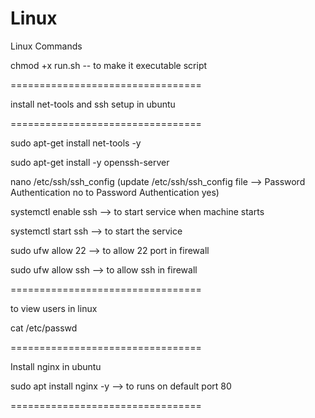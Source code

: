 # Linux
Linux Commands


chmod +x run.sh  -- to make it executable script

=================================

install net-tools and ssh setup in ubuntu

=================================

sudo apt-get install net-tools -y

sudo apt-get install -y openssh-server

nano /etc/ssh/ssh_config (update /etc/ssh/ssh_config file --> Password Authentication no to Password Authentication yes)

systemctl enable ssh --> to start service when machine starts

systemctl start ssh --> to start the service

sudo ufw allow 22 --> to allow 22 port in firewall

sudo ufw allow ssh --> to allow ssh in firewall

=================================

to view users in linux

cat /etc/passwd

=================================

Install nginx in ubuntu

sudo apt install nginx -y --> to runs on default port 80

=================================
